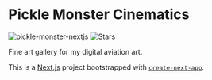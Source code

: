 # Pickle Monster Cinematics

<p align="left">
<img src="https://komarev.com/ghpvc/?username=pickle-monster-nextjs&label=Profile%20views&color=f79952&style=flat" alt="pickle-monster-nextjs" />
<img alt="Stars" src="https://img.shields.io/github/stars/WrappedUsername/pickle-monster-nextjs?style=flat-square&labelColor=343b41"/>
</p>

Fine art gallery for my digital aviation art.

This is a [Next.js](https://nextjs.org/) project bootstrapped with [`create-next-app`](https://github.com/vercel/next.js/tree/canary/packages/create-next-app).
